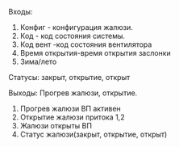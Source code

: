 Входы:
1. Конфиг - конфигурация жалюзи.
2.  Код - код состояния системы.
3.  Код вент -код состояния вентилятора
4. Время открытия-время открытия заслонки
5. Зима/лето

Статусы: 
закрыт, открытие, открыт


Выходы:
Прогрев жалюзи, открытие.
1. Прогрев жалюзи ВП активен
2.  Открытие жалюзи притока 1,2 
3. Жалюзи открыты ВП
4. Статус жалюзи(закрыт, открытие, открыт)
